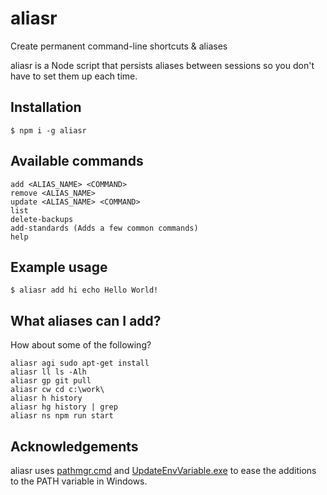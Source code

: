 # aliasr

Create permanent command-line shortcuts &amp; aliases

aliasr is a Node script that persists aliases between sessions so you don't have to set them up each time.

## Installation

    $ npm i -g aliasr

## Available commands

    add <ALIAS_NAME> <COMMAND>
    remove <ALIAS_NAME>
    update <ALIAS_NAME> <COMMAND>
    list
    delete-backups
    add-standards (Adds a few common commands)
    help

## Example usage

    $ aliasr add hi echo Hello World!

## What aliases can I add?

How about some of the following?

    aliasr agi sudo apt-get install
    aliasr ll ls -Alh
    aliasr gp git pull
    aliasr cw cd c:\work\
    aliasr h history
    aliasr hg history | grep
    aliasr ns npm run start

## Acknowledgements

aliasr uses [pathmgr.cmd](https://gallery.technet.microsoft.com/Batch-Script-To-Manage-7d0ef21e) and [UpdateEnvVariable.exe](https://community.flexerasoftware.com/showthread.php?221438-VB-Script-for-WM_SETTINGCHANGE&p=512568#post512568) to ease the additions to the PATH variable in Windows.
